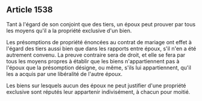Article 1538
----
Tant à l'égard de son conjoint que des tiers, un époux peut prouver par tous les
moyens qu'il a la propriété exclusive d'un bien.

Les présomptions de propriété énoncées au contrat de mariage ont effet à l'égard
des tiers aussi bien que dans les rapports entre époux, s'il n'en a été
autrement convenu. La preuve contraire sera de droit, et elle se fera par tous
les moyens propres à établir que les biens n'appartiennent pas à l'époux que la
présomption désigne, ou même, s'ils lui appartiennent, qu'il les a acquis par
une libéralité de l'autre époux.

Les biens sur lesquels aucun des époux ne peut justifier d'une propriété
exclusive sont réputés leur appartenir indivisément, à chacun pour moitié.
